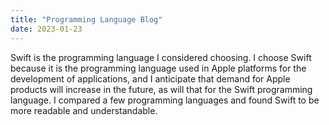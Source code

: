 ```yaml
---
title: "Programming Language Blog"
date: 2023-01-23
---
```


Swift is the programming language I considered choosing.
I choose Swift because it is the programming language used in Apple platforms for the development of applications, and I anticipate that demand for Apple products will increase in the future, as will that for the Swift programming language.
I compared a few programming languages and found Swift to be more readable and understandable. 
